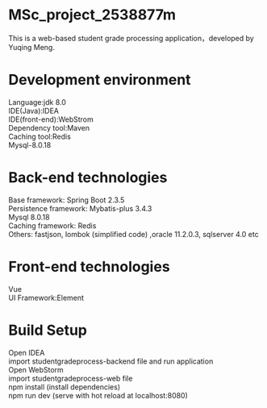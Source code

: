 # MSc_project_2538877m
This is a web-based student grade processing application，developed by Yuqing Meng.
# Development environment
Language:jdk 8.0  
IDE(Java):IDEA  
IDE(front-end):WebStrom  
Dependency tool:Maven  
Caching tool:Redis  
Mysql-8.0.18  
# Back-end technologies
Base framework: Spring Boot 2.3.5  
Persistence framework: Mybatis-plus 3.4.3  
Mysql 8.0.18  
Caching framework: Redis         
Others: fastjson, lombok (simplified code) ,oracle 11.2.0.3, sqlserver 4.0 etc  
# Front-end technologies
Vue   
UI Framework:Element  
# Build Setup
Open IDEA   
import studentgradeprocess-backend file and run application  
Open WebStorm   
import studentgradeprocess-web file   
npm install (install dependencies)  
npm run dev (serve with hot reload at localhost:8080)  



